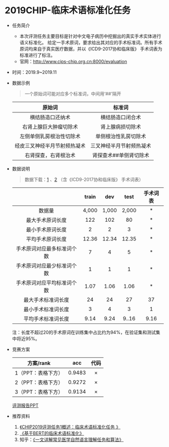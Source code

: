 #  2019CHIP-临床术语标准化任务

* 任务简介

  * 本次评测任务主要目标是针对中文电子病历中挖掘出的真实手术实体进行语义标准化。 给定一手术原词，要求给出其对应的手术标准词。所有手术原词均来自于真实医疗数据，并以《ICD9-2017协和临床版》 手术词表为标准进行了标注。
  * 官网：http://www.cips-chip.org.cn:8000/evaluation

* 时间：2019.9~2019.11

* 数据示例

  > 一个原始词可能对应多个标准词，中间用‘##’隔开

  |            原始词            |          标准词          |
  | :--------------------------: | :----------------------: |
  |       横结肠造口还纳术       |     横结肠造口闭合术     |
  |    右肾上腺巨大肿瘤切除术    |     肾上腺病损切除术     |
  |   左侧单侧乳房根治性切除术   |   单侧根治性乳房切除术   |
  | 经皮三叉神经半月节射频热凝术 | 三叉神经半月节射频热凝术 |
  |     右肾探查，右肾根治术     |  肾探查术##单侧肾切除术  |

* 数据说明

  > 数据下载：[1](http://openkg.cn/dataset/yidu-n7k) 、[2](https://tianchi.aliyun.com/dataset/dataDetail?dataId=92094) （含《ICD9-2017协和临床版》 手术词表）

  |                            | train |  dev  | test  | 手术词表 |
  | :------------------------: | :---: | :---: | :---: | :------: |
  |           数据量           | 4,000 | 1,000 | 2,000 |    *     |
  |      最大手术原词长度      |  122  |  102  |  80   |    *     |
  |      最小手术原词长度      |   2   |   2   |   3   |    *     |
  |      平均手术原词长度      | 12.36 | 12.34 | 12.35 |    *     |
  | 手术原词对应最多标准词个数 |   7   |   4   |   5   |    *     |
  | 手术原词对应最少标准词个数 |   1   |   1   |   1   |    *     |
  | 手术原词对应平均标准词个数 | 1.07  | 1.06  | 1.06  |    *     |
  |     最大手术标准词长度     |  24   |  24   |  27   |    37    |
  |     最小手术标准词长度     |   3   |   4   |   3   |    1     |
  |     平均手术标准词长度     | 9.14  | 9.24  | 9..16 |   9.16   |

  注：长度不超过20的手术原词在训练集中占比约为94%，在验证集和测试集中将近95%。

* 竞赛方案 

  |     方案/rank      |  acc   | 代码 |
  | :----------------: | :----: | :--: |
  | 1（PPT：表格下方） | 0.9483 |  ×   |
  | 2（PPT：表格下方） | 0.9272 |  ×   |
  | 3（PPT：表格下方） | 0.9134 |  ×   |

  [评测报告PPT](http://www.cips-chip.org.cn:8000/static/data/%E8%AF%84%E6%B5%8B%E6%B1%87%E6%8A%A5PPT%E6%B1%87%E6%80%BB.zip) 

* 推荐资料

  1. [《CHIP2019评测任务1概述：临床术语标准化任务 》](http://jcip.cipsc.org.cn/CN/abstract/abstract3104.shtml) 
  2. [《基于BERT的临床术语标准化》](http://jcip.cipsc.org.cn/CN/abstract/abstract3119.shtml) 
  3.  知乎：[《一文详解常见医学自然语言理解任务和算法》](https://zhuanlan.zhihu.com/p/385000705) 

